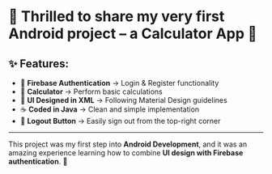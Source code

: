 # 🚀 Thrilled to share my very first Android project – a Calculator App 🔢

## ✨ Features:
- 🔐 **Firebase Authentication** → Login & Register functionality  
- 🧮 **Calculator** → Perform basic calculations  
- 🎨 **UI Designed in XML** → Following Material Design guidelines  
- ☕ **Coded in Java** → Clean and simple implementation  
- 🚪 **Logout Button** → Easily sign out from the top-right corner  

---

This project was my first step into **Android Development**, and it was an amazing experience learning how to combine **UI design with Firebase authentication**. 🚀  
